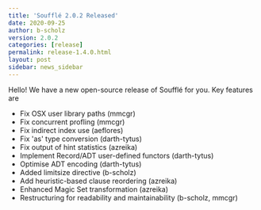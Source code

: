 ```yaml
---
title: 'Soufflé 2.0.2 Released'
date: 2020-09-25
author: b-scholz
version: 2.0.2
categories: [release]
permalink: release-1.4.0.html
layout: post
sidebar: news_sidebar
---
```

Hello! We have a new open-source release of Soufflé for you. Key features are

  * Fix OSX user library paths (mmcgr)
  * Fix concurrent profling (mmcgr)
  * Fix indirect index use (aeflores)
  * Fix 'as' type conversion (darth-tytus)
  * Fix output of hint statistics (azreika)
  * Implement Record/ADT user-defined functors (darth-tytus)
  * Optimise ADT encoding (darth-tytus)
  * Added limitsize directive (b-scholz)
  * Add heuristic-based clause reordering (azreika)
  * Enhanced Magic Set transformation (azreika)
  * Restructuring for readability and maintainability (b-scholz, mmcgr)
